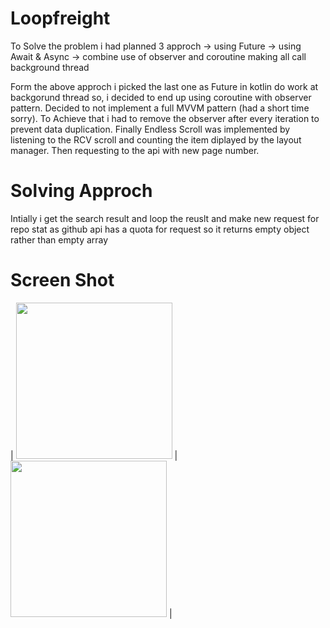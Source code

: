# Loopfreight
 
To Solve the problem  i had planned 3 approch 
-> using Future 
-> using Await & Async 
-> combine use of observer and coroutine making all call background thread  

Form the above approch i picked the last one as Future in kotlin do work at backgorund thread so, i decided to end up using coroutine with observer pattern. Decided to not implement a full MVVM pattern (had a short time sorry). To Achieve that i had to remove the observer after every iteration to prevent data duplication. Finally Endless Scroll was implemented by listening to the RCV scroll and counting the item diplayed by the layout manager. Then requesting to the api with new page number. 

# Solving Approch
Intially  i get the search result and loop the reuslt and make new request for repo stat as github api has a quota for request so it returns empty object rather than empty array 

# Screen Shot 


| <img src="../main/ss/1.png" width="250"> | <img src="../main/ss/2.png" width="250"> |
